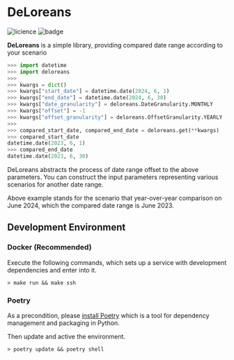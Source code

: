 # DeLoreans
![licience](https://img.shields.io/github/license/usharerose/deloreans)
![badge](https://img.shields.io/endpoint?url=https://gist.githubusercontent.com/usharerose/2c9c2c824a9b4150718e84579abbe456/raw/badge.json)

**DeLoreans** is a simple library, providing compared date range according to your scenario

```python
>>> import datetime
>>> import deloreans
>>>
>>> kwargs = dict()
>>> kwargs["start_date"] = datetime.date(2024, 6, 1)
>>> kwargs["end_date"] = datetime.date(2024, 6, 30)
>>> kwargs["date_granularity"] = deloreans.DateGranularity.MONTHLY
>>> kwargs["offset"] = -1
>>> kwargs["offset_granularity"] = deloreans.OffsetGranularity.YEARLY
>>>
>>> compared_start_date, compared_end_date = deloreans.get(**kwargs)
>>> compared_start_date
datetime.date(2023, 6, 1)
>>> compared_end_date
datetime.date(2023, 6, 30)
```

DeLoreans abstracts the process of date range offset to the above parameters. You can construct the input parameters representing various scenarios for another date range.

Above example stands for the scenario that year-over-year comparison on June 2024, which the compared date range is June 2023.

## Development Environment
### Docker (Recommended)
Execute the following commands, which sets up a service with development dependencies and enter into it.
```shell
> make run && make ssh
```
### Poetry
As a precondition, please [install Poetry](https://python-poetry.org/docs/1.7/#installation) which is a tool for dependency management and packaging in Python.

Then update and active the environment.
```shell
> poetry update && poetry shell
```
